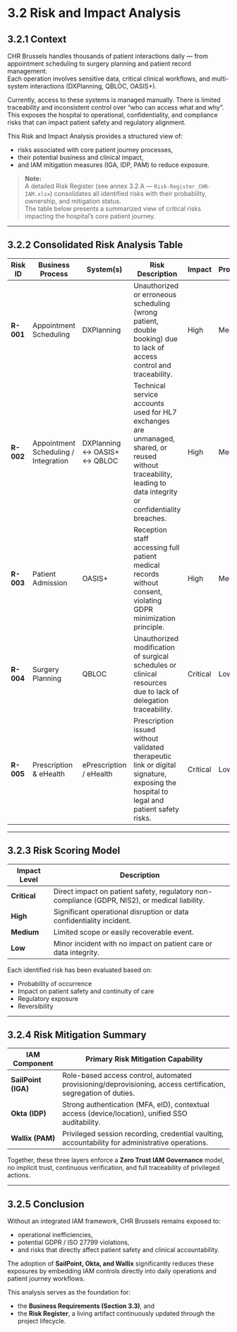 # 3.2 Risk and Impact Analysis

## 3.2.1 Context
CHR Brussels handles thousands of patient interactions daily — from appointment scheduling to surgery planning and patient record management.  
Each operation involves sensitive data, critical clinical workflows, and multi-system interactions (DXPlanning, QBLOC, OASIS+).

Currently, access to these systems is managed manually. There is limited traceability and inconsistent control over “who can access what and why”.  
This exposes the hospital to operational, confidentiality, and compliance risks that can impact patient safety and regulatory alignment.

This Risk and Impact Analysis provides a structured view of:
- risks associated with core patient journey processes,
- their potential business and clinical impact,
- and IAM mitigation measures (IGA, IDP, PAM) to reduce exposure.

> **Note:**  
> A detailed Risk Register (see annex 3.2.A — `Risk-Register_CHR-IAM.xlsx`) consolidates all identified risks with their probability, ownership, and mitigation status.  
> The table below presents a summarized view of critical risks impacting the hospital’s core patient journey.

---

## 3.2.2 Consolidated Risk Analysis Table

| **Risk ID** | **Business Process** | **System(s)** | **Risk Description** | **Impact** | **Probability** | **Risk Level** | **Mitigation (IAM Control)** | **Linked BR ID** |
|--------------|----------------------|----------------|----------------------|-------------|------------------|----------------|------------------------------|------------------|
| **R-001** | Appointment Scheduling | DXPlanning | Unauthorized or erroneous scheduling (wrong patient, double booking) due to lack of access control and traceability. | High | Medium | 🟧 High | Role-based provisioning and access audit (IGA) | BR-001, BR-002 |
| **R-002** | Appointment Scheduling / Integration | DXPlanning ↔ OASIS+ ↔ QBLOC | Technical service accounts used for HL7 exchanges are unmanaged, shared, or reused without traceability, leading to data integrity or confidentiality breaches. | High | Medium | 🟥 Critical | Vaulting and monitoring of HL7 accounts (PAM) | BR-003 |
| **R-003** | Patient Admission | OASIS+ | Reception staff accessing full patient medical records without consent, violating GDPR minimization principle. | High | Medium | 🟧 High | Context-aware access (IDP) + field-level access limitation (IGA) | BR-004, BR-005 |
| **R-004** | Surgery Planning | QBLOC | Unauthorized modification of surgical schedules or clinical resources due to lack of delegation traceability. | Critical | Low | 🟥 Critical | Role delegation and session recording (IGA + PAM) | BR-006, BR-007 |
| **R-005** | Prescription & eHealth | ePrescription / eHealth | Prescription issued without validated therapeutic link or digital signature, exposing the hospital to legal and patient safety risks. | Critical | Low | 🟥 Critical | eID-based strong authentication (IDP + IGA) and privileged backend control (PAM) | BR-008, BR-009 |


---

## 3.2.3 Risk Scoring Model

| Impact Level | Description |
|---------------|-------------|
| **Critical** | Direct impact on patient safety, regulatory non-compliance (GDPR, NIS2), or medical liability. |
| **High** | Significant operational disruption or data confidentiality incident. |
| **Medium** | Limited scope or easily recoverable event. |
| **Low** | Minor incident with no impact on patient care or data integrity. |

Each identified risk has been evaluated based on:
- Probability of occurrence  
- Impact on patient safety and continuity of care  
- Regulatory exposure  
- Reversibility  

---

## 3.2.4 Risk Mitigation Summary

| IAM Component | Primary Risk Mitigation Capability |
|----------------|------------------------------------|
| **SailPoint (IGA)** | Role-based access control, automated provisioning/deprovisioning, access certification, segregation of duties. |
| **Okta (IDP)** | Strong authentication (MFA, eID), contextual access (device/location), unified SSO auditability. |
| **Wallix (PAM)** | Privileged session recording, credential vaulting, accountability for administrative operations. |

Together, these three layers enforce a **Zero Trust IAM Governance** model, no implicit trust, continuous verification, and full traceability of privileged actions.

---

## 3.2.5 Conclusion
Without an integrated IAM framework, CHR Brussels remains exposed to:
- operational inefficiencies,  
- potential GDPR / ISO 27799 violations,  
- and risks that directly affect patient safety and clinical accountability.

The adoption of **SailPoint, Okta, and Wallix** significantly reduces these exposures by embedding IAM controls directly into daily operations and patient journey workflows.

This analysis serves as the foundation for:
- the **Business Requirements (Section 3.3)**, and  
- the **Risk Register**, a living artifact continuously updated through the project lifecycle.


